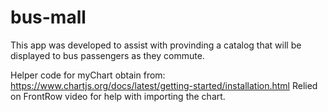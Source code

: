 # bus-mall

This app was developed to assist with provinding a catalog that will be displayed to bus passengers as they commute.

Helper code for myChart obtain from: https://www.chartjs.org/docs/latest/getting-started/installation.html
Relied on FrontRow video for help with importing the chart.

